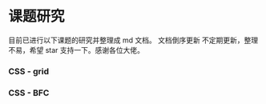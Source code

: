 # 课题研究

目前已进行以下课题的研究并整理成 md 文档。
文档倒序更新
不定期更新，整理不易，希望 star 支持一下。感谢各位大佬。

### CSS - grid

### CSS - BFC
